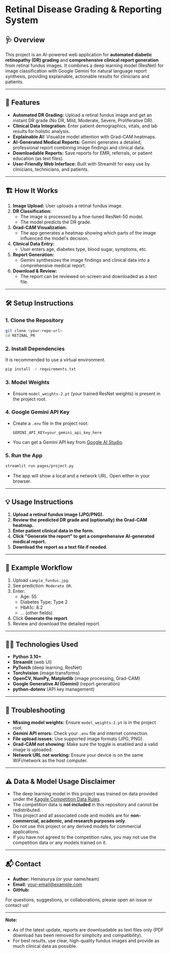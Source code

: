 # Retinal Disease Grading & Reporting System

## 🩺 Overview
This project is an AI-powered web application for **automated diabetic retinopathy (DR) grading** and **comprehensive clinical report generation** from retinal fundus images. It combines a deep learning model (ResNet) for image classification with Google Gemini for natural language report synthesis, providing explainable, actionable results for clinicians and patients.

---

## 🚀 Features
- **Automated DR Grading:** Upload a retinal fundus image and get an instant DR grade (No DR, Mild, Moderate, Severe, Proliferative DR).
- **Clinical Data Integration:** Enter patient demographics, vitals, and lab results for holistic analysis.
- **Explainable AI:** Visualize model attention with Grad-CAM heatmaps.
- **AI-Generated Medical Reports:** Gemini generates a detailed, professional report combining image findings and clinical data.
- **Downloadable Reports:** Save reports for EMR, referrals, or patient education (as text files).
- **User-Friendly Web Interface:** Built with Streamlit for easy use by clinicians, technicians, and patients.

---

## 🏗️ How It Works
1. **Image Upload:** User uploads a retinal fundus image.
2. **DR Classification:**
   - The image is processed by a fine-tuned ResNet-50 model.
   - The model predicts the DR grade.
3. **Grad-CAM Visualization:**
   - The app generates a heatmap showing which parts of the image influenced the model's decision.
4. **Clinical Data Entry:**
   - User enters age, diabetes type, blood sugar, symptoms, etc.
5. **Report Generation:**
   - Gemini synthesizes the image findings and clinical data into a comprehensive medical report.
6. **Download & Review:**
   - The report can be reviewed on-screen and downloaded as a text file.

---

## 🛠️ Setup Instructions

### 1. **Clone the Repository**
```bash
git clone <your-repo-url>
cd RETINAL_PR
```

### 2. **Install Dependencies**
It is recommended to use a virtual environment.
```bash
pip install -r requirements.txt
```

### 3. **Model Weights**
- Ensure `model_weights-2.pt` (your trained ResNet weights) is present in the project root.

### 4. **Google Gemini API Key**
- Create a `.env` file in the project root:
  ```
  GEMINI_API_KEY=your_gemini_api_key_here
  ```
- You can get a Gemini API key from [Google AI Studio](https://aistudio.google.com/app/apikey).

### 5. **Run the App**
```bash
streamlit run pages/project.py
```
- The app will show a local and a network URL. Open either in your browser.

---

## 💡 Usage Instructions
1. **Upload a retinal fundus image (JPG/PNG).**
2. **Review the predicted DR grade and (optionally) the Grad-CAM heatmap.**
3. **Enter patient clinical data in the form.**
4. **Click "Generate the report" to get a comprehensive AI-generated medical report.**
5. **Download the report as a text file if needed.**

---

## 📝 Example Workflow
1. Upload `sample_fundus.jpg`.
2. See prediction: `Moderate DR`.
3. Enter:
   - Age: 55
   - Diabetes Type: Type 2
   - HbA1c: 8.2
   - ... (other fields)
4. Click **Generate the report**.
5. Review and download the detailed report.

---

## 🧑‍💻 Technologies Used
- **Python 3.10+**
- **Streamlit** (web UI)
- **PyTorch** (deep learning, ResNet)
- **Torchvision** (image transforms)
- **OpenCV, NumPy, Matplotlib** (image processing, Grad-CAM)
- **Google Generative AI (Gemini)** (report generation)
- **python-dotenv** (API key management)

---

## 🩻 Troubleshooting
- **Missing model weights:** Ensure `model_weights-2.pt` is in the project root.
- **Gemini API errors:** Check your `.env` file and internet connection.
- **File upload issues:** Use supported image formats (JPG, PNG).
- **Grad-CAM not showing:** Make sure the toggle is enabled and a valid image is uploaded.
- **Network URL not working:** Ensure your device is on the same WiFi/network as the host computer.

---

## ⚠️ Data & Model Usage Disclaimer

- The deep learning model in this project was trained on data provided under the [Kaggle Competition Data Rules](https://www.kaggle.com/competitions/aptos2019-blindness-detection/rules#7-competition-data).
- The competition data is **not included** in this repository and cannot be redistributed.
- This project and all associated code and models are for **non-commercial, academic, and research purposes only**.
- Do not use this project or any derived models for commercial applications.
- If you have not agreed to the competition rules, you may not use the competition data or any models trained on it.

---

## 📬 Contact
- **Author:** Hemasurya (or your name/team)
- **Email:** <your-email@example.com>
- **GitHub:** <your-github-url>

For questions, suggestions, or collaborations, please open an issue or contact us!

---

**Note:**  
- As of the latest update, reports are downloadable as text files only (PDF download has been removed for simplicity and compatibility).
- For best results, use clear, high-quality fundus images and provide as much clinical data as possible. 